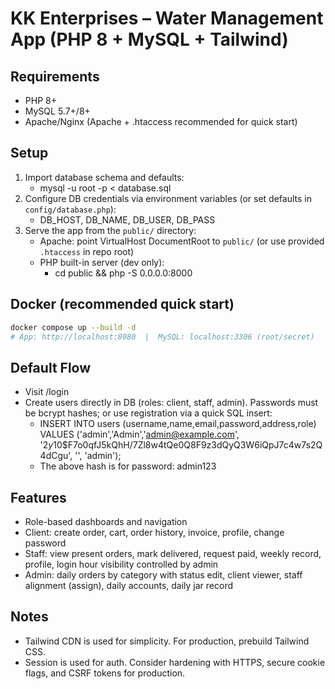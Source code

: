 # KK Enterprises – Water Management App (PHP 8 + MySQL + Tailwind)

## Requirements
- PHP 8+
- MySQL 5.7+/8+
- Apache/Nginx (Apache + .htaccess recommended for quick start)

## Setup
1. Import database schema and defaults:
   - mysql -u root -p < database.sql
2. Configure DB credentials via environment variables (or set defaults in `config/database.php`):
   - DB_HOST, DB_NAME, DB_USER, DB_PASS
3. Serve the app from the `public/` directory:
   - Apache: point VirtualHost DocumentRoot to `public/` (or use provided `.htaccess` in repo root)
   - PHP built-in server (dev only):
     - cd public && php -S 0.0.0.0:8000

## Docker (recommended quick start)
```bash
docker compose up --build -d
# App: http://localhost:8080  |  MySQL: localhost:3306 (root/secret)
```

## Default Flow
- Visit /login
- Create users directly in DB (roles: client, staff, admin). Passwords must be bcrypt hashes; or use registration via a quick SQL insert:
  - INSERT INTO users (username,name,email,password,address,role) VALUES ('admin','Admin','admin@example.com', '$2y$10$F7o0qfJ5kQhH/7Zl8w4tQe0Q8F9z3dQyQ3W6iQpJ7c4w7s2Q4dCgu', '', 'admin');
  - The above hash is for password: admin123

## Features
- Role-based dashboards and navigation
- Client: create order, cart, order history, invoice, profile, change password
- Staff: view present orders, mark delivered, request paid, weekly record, profile, login hour visibility controlled by admin
- Admin: daily orders by category with status edit, client viewer, staff alignment (assign), daily accounts, daily jar record

## Notes
- Tailwind CDN is used for simplicity. For production, prebuild Tailwind CSS.
- Session is used for auth. Consider hardening with HTTPS, secure cookie flags, and CSRF tokens for production.
